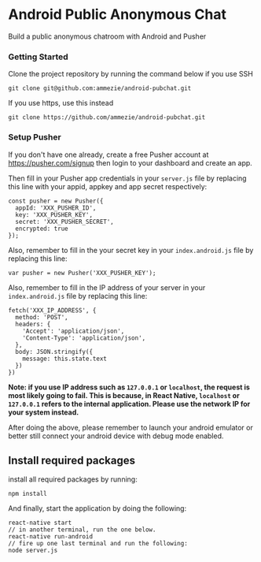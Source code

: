 # Android Public Anonymous Chat 
Build a public anonymous chatroom with Android and Pusher

### Getting Started

Clone the project repository by running the command below if you use SSH

```
git clone git@github.com:ammezie/android-pubchat.git
```

If you use https, use this instead

```
git clone https://github.com/ammezie/android-pubchat.git
```

### Setup Pusher

If you don't have one already, create a free Pusher account at https://pusher.com/signup then login to your dashboard and create an app. 


Then fill in your Pusher app credentials in your `server.js` file by replacing this line with your appid, appkey and app secret respectively:

```
const pusher = new Pusher({
  appId: 'XXX_PUSHER_ID',
  key: 'XXX_PUSHER_KEY',
  secret: 'XXX_PUSHER_SECRET',
  encrypted: true
});
```

Also, remember to fill in the your secret key in your `index.android.js` file by replacing this line:

```
var pusher = new Pusher('XXX_PUSHER_KEY');
```

Also, remember to fill in the IP address of your server in your `index.android.js` file by replacing this line:
```
fetch('XXX_IP_ADDRESS', {
  method: 'POST',
  headers: {
    'Accept': 'application/json',
    'Content-Type': 'application/json',
  },
  body: JSON.stringify({
    message: this.state.text
  })
})
```

**Note: if you use IP address such as `127.0.0.1` or `localhost`, the request is most likely going to fail. This is because, in React Native, `localhost` or `127.0.0.1` refers to the internal application. Please use the network IP for your system instead.** 

After doing the above, please remember to launch your android emulator or better still connect your android device with debug mode enabled.

## Install required packages
install all required packages by running:
```
npm install
```

And finally, start the application by doing the following:
```
react-native start
// in another terminal, run the one below.
react-native run-android
// fire up one last terminal and run the following:
node server.js
```